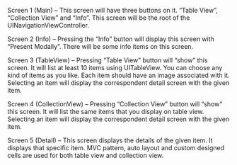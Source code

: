 Screen 1 (Main) – This screen will have three buttons on it. “Table View”, “Collection View” and “Info”. This screen will be the root of the UINavigationViewController.

Screen 2 (Info) – Pressing the “Info” button will display this screen with “Present Modally”. There will be some info items on this screen.

Screen 3 (TableView) – Pressing “Table View” button will “show” this screen. It will list at least 10 items using UITableView. You can choose any kind of items as you like. Each 
item should have an image associated with it. Selecting an item will display the correspondent detail screen with the given item.

Screen 4 (CollectionView) – Pressing “Collection View” button will “show” this screen. It will list the same items that you display on table view. Selecting an item will display the correspondent detail screen with the given item.

Screen 5 (Detail) – This screen displays the details of the given item. It displays that specific item.
 MVC pattern, auto layout and custom designed cells are used for both table view and collection view.
